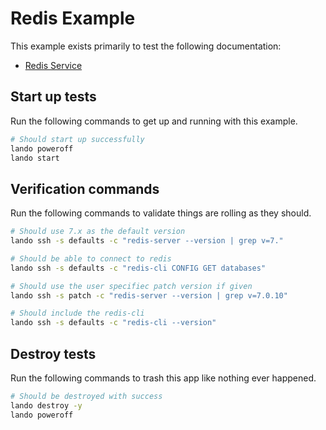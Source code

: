 Redis Example
=============

This example exists primarily to test the following documentation:

* [Redis Service](https://docs.devwithlando.io/tutorials/redis.html)

Start up tests
--------------

Run the following commands to get up and running with this example.

```bash
# Should start up successfully
lando poweroff
lando start
```

Verification commands
---------------------

Run the following commands to validate things are rolling as they should.

```bash
# Should use 7.x as the default version
lando ssh -s defaults -c "redis-server --version | grep v=7."

# Should be able to connect to redis
lando ssh -s defaults -c "redis-cli CONFIG GET databases"

# Should use the user specifiec patch version if given
lando ssh -s patch -c "redis-server --version | grep v=7.0.10"

# Should include the redis-cli
lando ssh -s defaults -c "redis-cli --version"
```

Destroy tests
-------------

Run the following commands to trash this app like nothing ever happened.

```bash
# Should be destroyed with success
lando destroy -y
lando poweroff
```
